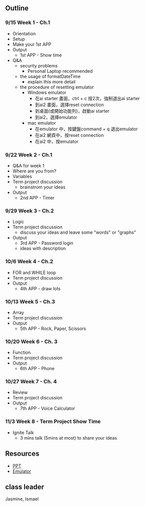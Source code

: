## Outline

### 9/15 Week 1 - Ch.1

  - Orientation
  - Setup
  - Make your 1st APP
  - Output
    - 1st APP - Show time
  - Q&A
    - security problems
      - Personal Laptop recommended
    - the usage of formatDateTime
      - explain this more detail
    - the procedure of resetting emulator
      - Windows emulator
        - 在ai starter 畫面，ctrl + c 按2次，強制退出ai starter
        - 到ai2 畫面，選擇reset connection
        - 到桌面(或開始功能列)，啟動ai starter
        - 到ai2，選擇emulator
      - mac emulator
        - 在emulator 中，按鍵盤command + q 退出emulator
        - 在ai2 網頁中，按reset connection
        - 在ai2 中，按emulator


### 9/22 Week 2 - Ch.1

  - Q&A for week 1
  - Where are you from?
  - Variables
  - Term project discussion
    - brainstrom your ideas
  - Output
    - 2nd APP - Timer

### 9/29 Week 3 - Ch.2

  - Logic
  - Term project discussion
    - discuss your ideas and leave some "words" or "graphs"
  - Output
    - 3rd APP - Password login
    - ideas with description

### 10/6 Week 4 - Ch.2

  - FOR and WHILE loop
  - Term project discussion
  - Output
    - 4th APP - draw lots

### 10/13 Week 5 - Ch.3

  - Array
  - Term project discussion
  - Output
    - 5th APP - Rock, Paper, Scissors

### 10/20 Week 6 - Ch. 3

  - Function
  - Term project discussion
  - Output
    - 6th APP - Phone

### 10/27 Week 7 - Ch. 4

  - Review
  - Term project discussion
  - Output
    - 7th APP - Voice Calculator

### 11/3 Week 8 - Term Project Show Time

  - Ignite Talk
    - 3 mins talk (5mins at most) to share your ideas

## Resources

- [PPT](https://drive.google.com/open?id=0B2FrbAspq4P-QVA5eVlZNkVxU3M)
- [Emulator](http://appinventor.mit.edu/explore/ai2/setup-emulator.html)

## class leader

Jasmine, Ismael